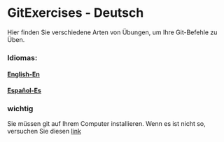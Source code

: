 # GitExercises - Deutsch
Hier finden Sie verschiedene Arten von Übungen, um Ihre Git-Befehle zu Üben. 

### Idiomas:
#### [English-En](https://github.com/AngelAstorga/GitExercises)
#### [Español-Es](https://github.com/AngelAstorga/GitExercises/tree/main-es)

### wichtig
Sie müssen git auf Ihrem Computer installieren. Wenn es ist nicht so, versuchen Sie diesen [link](https://git-scm.com)
